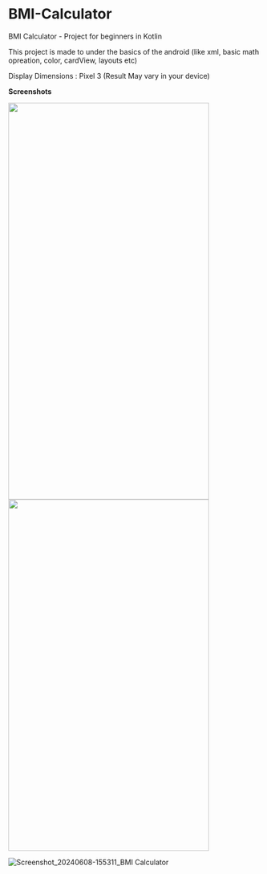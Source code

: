 # BMI-Calculator
BMI Calculator - Project for beginners in Kotlin

This project is made to under the basics of the android 
(like xml, basic math opreation, color, cardView, layouts etc)

Display Dimensions : Pixel 3 
(Result May vary in your device)

**Screenshots**

<img src="https://cloud.githubusercontent.com/assets/yourgif.gif](https://github.com/shahil-sk/BMI-Calculator/assets/93572629/dbcff1a4-fde3-4ff0-9d9b-5065db79670c" width="400" height="790">
<img src="https://github.com/shahil-sk/BMI-Calculator/assets/93572629/478062c5-b4f4-4532-b781-65af3f858c50" width="400" height="700">

![Screenshot_20240608-155311_BMI Calculator](https://github.com/shahil-sk/BMI-Calculator/assets/93572629/478062c5-b4f4-4532-b781-65af3f858c50)
